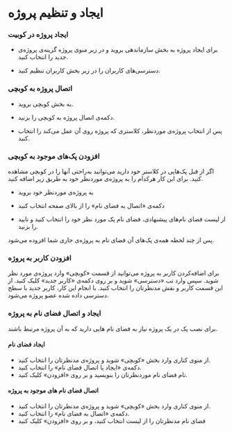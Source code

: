 # ایجاد و تنظیم پروژه

### ایجاد پروژه در کوبیت

[//]: # 'adfaf'

- ‌برای ایجاد پروژه به بخش سازماندهی بروید و در زیر منوی پروژه گزینه‌ی پروژه‌ی جدید را انتخاب کنید.

- دسترسی‌های کاربران را در زیر بخش کاربران تنظیم کنید.

### اتصال پروژه به کوبچی

- به بخش کوبچی بروید.

- دکمه‌ی اتصال پروژه به کوبچی را بزنید.

- پس از انتخاب پروژه‌ی موردنظر،‌ کلاستری که پروژه روی آن عمل می‌کند را انتخاب کنید.

### افزودن پک‌های موجود به کوبچی

اگر از قبل پک‌هایی در کلاستر خود دارید می‌توانید به‌راحتی آنها را در کوبچی مشاهده کنید. برای این کار هرکدام را به پروژه‌ی
موردنظر خود به طریق زیر اضافه کنید.

- به پروژه‌ی موردنظر خود بروید

- دکمه‌ی «اتصال به فضای نام» را از بالای صفحه انتخاب کنید

- از لیست فضای نام‌های پیشنهادی، فضای نام پک مورد نظر خود را انتخاب کنید و تایید را بزنید.

پس از چند لحظه همه‌ی پک‌های آن فضای نام به پروژه‌ی جاری شما افزوده می‌شود.

### افزودن کاربر به پروژه

برای اضافه‌کردن کاربر به پروژه می‌توانید از قسمت «کوبچی» وارد پروژه‌ی مورد نظر شوید. سپس وارد تب «دسترسی» شوید و بر روی
دکمه‌ی «کاربر جدید» کلیک کنید. از این قسمت کاربر و نقش مدنظرتان را انتخاب کنید. با انجام این کار، کاربر جدید با سطح
دسترسی داده شده عضو پروژه می‌شود.

### ایجاد و اتصال فضای نام به پروژه

برای نصب پک در یک پروژه نیاز به فضای نام هایی دارید که به آن پروژه مرتبط باشند.

#### ایجاد فضای نام

- از منوی کناری وارد بخش «کوبچی» شوید و پروژه‌ی مدنظرتان را انتخاب کنید.
- دکمه‌ی «ایجاد یا اتصال فضای نام» را انتخاب کنید.
- نام فضای نام موردنظرتان را بنویسید و بر روی «افزودن» کلیک کنید.

#### اتصال فضای نام های موجود به پروژه

- از منوی کناری وارد بخش «کوبچی» شوید و پروژه‌ی مدنظرتان را انتخاب کنید.
- دکمه‌ی «اتصال به فضای نام» را انتخاب کنید.
- فضای نام مدنظرتان را از لیست انتخاب کنید، و بر روی «افزودن» کلیک کنید
